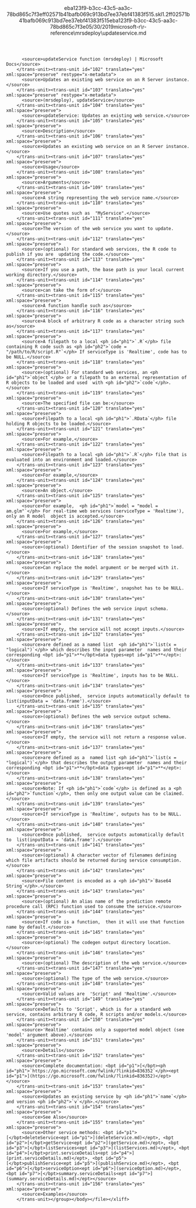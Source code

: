 <?xml version="1.0"?><xliff version="1.2" xmlns="urn:oasis:names:tc:xliff:document:1.2" xmlns:xsi="http://www.w3.org/2001/XMLSchema-instance" xsi:schemaLocation="urn:oasis:names:tc:xliff:document:1.2 xliff-core-1.2-transitional.xsd"><file datatype="xml" original="updateservice.md" source-language="en-US" target-language="en-US"><header><tool tool-id="mdxliff" tool-name="mdxliff" tool-version="1.0-8ab897d" tool-company="Microsoft" /><xliffext:skl_file_name xmlns:xliffext="urn:microsoft:content:schema:xliffextensions">eba123f9-b3cc-43c5-aa3c-78bd865c7f3eff02571b41bafb069c913bd7ee37ebf41383f515.skl</xliffext:skl_file_name><xliffext:version xmlns:xliffext="urn:microsoft:content:schema:xliffextensions">1.2</xliffext:version><xliffext:ms.openlocfilehash xmlns:xliffext="urn:microsoft:content:schema:xliffextensions">ff02571b41bafb069c913bd7ee37ebf41383f515</xliffext:ms.openlocfilehash><xliffext:ms.sourcegitcommit xmlns:xliffext="urn:microsoft:content:schema:xliffextensions">eba123f9-b3cc-43c5-aa3c-78bd865c7f3e</xliffext:ms.sourcegitcommit><xliffext:ms.lasthandoff xmlns:xliffext="urn:microsoft:content:schema:xliffextensions">05/30/2019</xliffext:ms.lasthandoff><xliffext:ms.openlocfilepath xmlns:xliffext="urn:microsoft:content:schema:xliffextensions">microsoft-r\r-reference\mrsdeploy\updateservice.md</xliffext:ms.openlocfilepath></header><body><group id="content" extype="content"><trans-unit id="101" translate="yes" xml:space="preserve" restype="x-metadata">
          <source>updateService function (mrsdeploy) | Microsoft Docs</source>
        </trans-unit><trans-unit id="102" translate="yes" xml:space="preserve" restype="x-metadata">
          <source>Updates an existing web service on an R Server instance.</source>
        </trans-unit><trans-unit id="103" translate="yes" xml:space="preserve" restype="x-metadata">
          <source>(mrsdeploy), updateService</source>
        </trans-unit><trans-unit id="104" translate="yes" xml:space="preserve">
          <source>updateService: Updates an existing web service.</source>
        </trans-unit><trans-unit id="105" translate="yes" xml:space="preserve">
          <source>Description</source>
        </trans-unit><trans-unit id="106" translate="yes" xml:space="preserve">
          <source>Updates an existing web service on an R Server instance.</source>
        </trans-unit><trans-unit id="107" translate="yes" xml:space="preserve">
          <source>Usage</source>
        </trans-unit><trans-unit id="108" translate="yes" xml:space="preserve">
          <source>Arguments</source>
        </trans-unit><trans-unit id="109" translate="yes" xml:space="preserve">
          <source>A string representing the web service name.</source>
        </trans-unit><trans-unit id="110" translate="yes" xml:space="preserve">
          <source>Use quotes such as  "MyService".</source>
        </trans-unit><trans-unit id="111" translate="yes" xml:space="preserve">
          <source>The version of the web service you want to update.</source>
        </trans-unit><trans-unit id="112" translate="yes" xml:space="preserve">
          <source>(optional) For standard web services, the R code to publish if you are  updating the code.</source>
        </trans-unit><trans-unit id="113" translate="yes" xml:space="preserve">
          <source>If you use a path, the base path is your local current working directory.</source>
        </trans-unit><trans-unit id="114" translate="yes" xml:space="preserve">
          <source>can take the form of:</source>
        </trans-unit><trans-unit id="115" translate="yes" xml:space="preserve">
          <source>A function handle such as</source>
        </trans-unit><trans-unit id="116" translate="yes" xml:space="preserve">
          <source>A block of arbitrary R code as a character string such as</source>
        </trans-unit><trans-unit id="117" translate="yes" xml:space="preserve">
          <source>A filepath to a local <ph id="ph1">`.R`</ph> file containing R code such as <ph id="ph2">`code = "/path/to/R/script.R"`</ph> If serviceType is 'Realtime', code has to be NULL.</source>
        </trans-unit><trans-unit id="118" translate="yes" xml:space="preserve">
          <source>(optional) For standard web services, an <ph id="ph1">`object`</ph> or a filepath to an external representation of R objects to be loaded and used  with <ph id="ph2">`code`</ph>.</source>
        </trans-unit><trans-unit id="119" translate="yes" xml:space="preserve">
          <source>The specified file can be:</source>
        </trans-unit><trans-unit id="120" translate="yes" xml:space="preserve">
          <source>Filepath to a local <ph id="ph1">`.RData`</ph> file holding R objects to be loaded.</source>
        </trans-unit><trans-unit id="121" translate="yes" xml:space="preserve">
          <source>For example,</source>
        </trans-unit><trans-unit id="122" translate="yes" xml:space="preserve">
          <source>Filepath to a local <ph id="ph1">`.R`</ph> file that is evaluated into an environment and loaded.</source>
        </trans-unit><trans-unit id="123" translate="yes" xml:space="preserve">
          <source>For example,</source>
        </trans-unit><trans-unit id="124" translate="yes" xml:space="preserve">
          <source>An object.</source>
        </trans-unit><trans-unit id="125" translate="yes" xml:space="preserve">
          <source>For example,  <ph id="ph1">`model = "model = am.glm"`</ph> For real-time web services (serviceType = 'Realtime'), only an R model  object is accepted.</source>
        </trans-unit><trans-unit id="126" translate="yes" xml:space="preserve">
          <source>For example,</source>
        </trans-unit><trans-unit id="127" translate="yes" xml:space="preserve">
          <source>(optional) Identifier of the session snapshot to load.</source>
        </trans-unit><trans-unit id="128" translate="yes" xml:space="preserve">
          <source>Can replace the model argument or be merged with it.</source>
        </trans-unit><trans-unit id="129" translate="yes" xml:space="preserve">
          <source>If serviceType is 'Realtime', snapshot has to be NULL.</source>
        </trans-unit><trans-unit id="130" translate="yes" xml:space="preserve">
          <source>(optional) Defines the web service input schema.</source>
        </trans-unit><trans-unit id="131" translate="yes" xml:space="preserve">
          <source>If empty, the service will not accept inputs.</source>
        </trans-unit><trans-unit id="132" translate="yes" xml:space="preserve">
          <source>are defined as a named list  <ph id="ph1">`list(x = "logical")`</ph> which describes the input parameter  names and their corresponding <bpt id="p1">**</bpt>data types<ept id="p1">**</ept>:</source>
        </trans-unit><trans-unit id="133" translate="yes" xml:space="preserve">
          <source>If serviceType is 'Realtime', inputs has to be NULL.</source>
        </trans-unit><trans-unit id="134" translate="yes" xml:space="preserve">
          <source>Once published,  service inputs automatically default to  list(inputData = 'data.frame').</source>
        </trans-unit><trans-unit id="135" translate="yes" xml:space="preserve">
          <source>(optional) Defines the web service output schema.</source>
        </trans-unit><trans-unit id="136" translate="yes" xml:space="preserve">
          <source>If empty, the service will not return a response value.</source>
        </trans-unit><trans-unit id="137" translate="yes" xml:space="preserve">
          <source>are defined as a  named list <ph id="ph1">`list(x = "logical")`</ph> that describes the output parameter  names and their corresponding <bpt id="p1">**</bpt>data types<ept id="p1">**</ept>:</source>
        </trans-unit><trans-unit id="138" translate="yes" xml:space="preserve">
          <source>Note: If <ph id="ph1">`code`</ph> is defined as a <ph id="ph2">`function`</ph>, then only one output value can be claimed.</source>
        </trans-unit><trans-unit id="139" translate="yes" xml:space="preserve">
          <source>If serviceType is 'Realtime', outputs has to be NULL.</source>
        </trans-unit><trans-unit id="140" translate="yes" xml:space="preserve">
          <source>Once published,  service outputs automatically default to  list(inputData = 'data.frame').</source>
        </trans-unit><trans-unit id="141" translate="yes" xml:space="preserve">
          <source>(optional) A character vector of filenames defining which file artifacts should be returned during service consumption.</source>
        </trans-unit><trans-unit id="142" translate="yes" xml:space="preserve">
          <source>File content is encoded as a <ph id="ph1">`Base64 String`</ph>.</source>
        </trans-unit><trans-unit id="143" translate="yes" xml:space="preserve">
          <source>(optional) An alias name of the prediction remote procedure call (RPC) function used to consume the service.</source>
        </trans-unit><trans-unit id="144" translate="yes" xml:space="preserve">
          <source>If code is a function,  then it will use that function name by default.</source>
        </trans-unit><trans-unit id="145" translate="yes" xml:space="preserve">
          <source>(optional) The codegen output directory location.</source>
        </trans-unit><trans-unit id="146" translate="yes" xml:space="preserve">
          <source>(optional) The description of the web service.</source>
        </trans-unit><trans-unit id="147" translate="yes" xml:space="preserve">
          <source>(optional) The type of the web service.</source>
        </trans-unit><trans-unit id="148" translate="yes" xml:space="preserve">
          <source>Valid values are  'Script' and 'Realtime'.</source>
        </trans-unit><trans-unit id="149" translate="yes" xml:space="preserve">
          <source>Defaults to 'Script', which is for a standard web  service, contains arbitrary R code, R scripts and/or models.</source>
        </trans-unit><trans-unit id="150" translate="yes" xml:space="preserve">
          <source>'Realtime' contains only a supported model object (see 'model' argument above).</source>
        </trans-unit><trans-unit id="151" translate="yes" xml:space="preserve">
          <source>Details</source>
        </trans-unit><trans-unit id="152" translate="yes" xml:space="preserve">
          <source>Complete documentation: <bpt id="p1">[</bpt><ph id="ph1">`https://go.microsoft.com/fwlink/?linkid=836352`</ph><ept id="p1">](https://go.microsoft.com/fwlink/?linkid=836352)</ept></source>
        </trans-unit><trans-unit id="153" translate="yes" xml:space="preserve">
          <source>Updates an existing service by <ph id="ph1">`name`</ph> and version <ph id="ph2">`v`</ph>.</source>
        </trans-unit><trans-unit id="154" translate="yes" xml:space="preserve">
          <source>See Also</source>
        </trans-unit><trans-unit id="155" translate="yes" xml:space="preserve">
          <source>Other service methods: <bpt id="p1">[</bpt>deleteService<ept id="p1">](deleteService.md)</ept>, <bpt id="p2">[</bpt>getService<ept id="p2">](getService.md)</ept>, <bpt id="p3">[</bpt>listServices<ept id="p3">](listServices.md)</ept>, <bpt id="p4">[</bpt>print.serviceDetails<ept id="p4">](print.serviceDetails.md)</ept>, <bpt id="p5">[</bpt>publishService<ept id="p5">](publishService.md)</ept>, <bpt id="p6">[</bpt>serviceOption<ept id="p6">](serviceOption.md)</ept>, <bpt id="p7">[</bpt>summary.serviceDetails<ept id="p7">](summary.serviceDetails.md)</ept></source>
        </trans-unit><trans-unit id="156" translate="yes" xml:space="preserve">
          <source>Examples</source>
        </trans-unit></group></body></file></xliff>